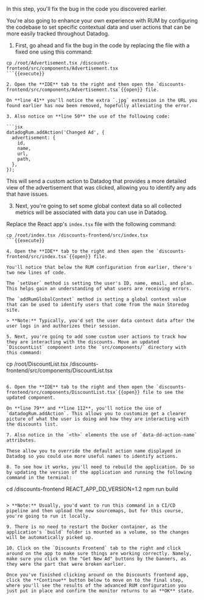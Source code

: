 In this step, you'll fix the bug in the code you discovered earlier. 

You're also going to enhance your own experience with RUM by configuring the codebase to set specific contextual data and user actions that can be more easily tracked throughout Datadog.

1. First, go ahead and fix the bug in the code by replacing the file with a fixed one using this command:

  ```
  cp /root/Advertisement.tsx /discounts-frontend/src/components/Advertisement.tsx
  ```{{execute}}

2. Open the **IDE** tab to the right and then open the `discounts-frontend/src/components/Advertisement.tsx`{{open}} file.

  On **line 41** you'll notice the extra `.jpg` extension in the URL you found earlier has now been removed, hopefully alleviating the error.
  
3. Also notice on **line 50** the use of the following code:

  ```jsx
  datadogRum.addAction('Changed Ad', {
    advertisement: {
      id,
      name,
      url,
      path,
    },
  });
  ```

  This will send a custom action to Datadog that provides a more detailed view of the advertisement that was clicked, allowing you to identify any ads that have issues.

3. Next, you're going to set some global context data so all collected metrics will be associated with data you can use in Datadog.

  Replace the React app's `index.tsx` file with the following command:

  ```
  cp /root/index.tsx /discounts-frontend/src/index.tsx
  ```{{execute}}

4. Open the **IDE** tab to the right and then open the `discounts-frontend/src/index.tsx`{{open}} file.

  You'll notice that below the RUM configuration from earlier, there's two new lines of code.

  The `setUser` method is setting the user's ID, name, email, and plan. This helps gain an understanding of what users are receiving errors.
  
  The `addRumGlobalContext` method is setting a global context value that can be used to identify users that come from the main Storedog site.

  > **Note:** Typically, you'd set the user data context data after the user logs in and authorizes their session.

5. Next, you're going to add some custom user actions to track how they are interacting with the discounts. Move an updated `DiscountList` component into the `src/components/` directory with this command:

  ```
  cp /root/DiscountList.tsx /discounts-frontend/src/components/DiscountList.tsx
  ```{{execute}}

6. Open the **IDE** tab to the right and then open the `discounts-frontend/src/components/DiscountList.tsx`{{open}} file to see the updated component.

  On **line 79** and **line 112**, you'll notice the use of `datadogRum.addAction`. This allows you to customize get a clearer picture of what the user is doing and how they are interacting with the discounts list.

7. Also notice in the `<th>` elements the use of `data-dd-action-name` attributes.

  These allow you to override the default action name displayed in Datadog so you could use more useful names to identify actions.

8. To see how it works, you'll need to rebuild the application. Do so by updating the version of the application and running the following command in the terminal:

  ```
  cd /discounts-frontend
  REACT_APP_DD_VERSION=1.2 npm run build
  ```{{execute}}

  > **Note:** Usually, you'd want to run this command in a CI/CD pipeline and then upload the new sourcemaps, but for this course, you're going to run it locally.

9. There is no need to restart the Docker container, as the application's `build` folder is mounted as a volume, so the changes will be automatically picked up.

10. Click on the `Discounts Frontend` tab to the right and click around on the app to make sure things are working correctly. Namely, make sure you click on the "Get New Ad" buttons by the banners, as they were the part that were broken earlier.

Once you've finished clicking around on the Discounts frontend app, click the **Continue** button below to move on to the final step, where you'll see the results of the advanced RUM configuration you just put in place and confirm the monitor returns to an **OK** state.
